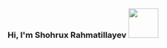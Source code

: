 ### Hi, I'm Shohrux Rahmatillayev <img src="https://media0.giphy.com/media/1kIzvO1M8I6PEnJ4Ax/giphy.gif?cid=ecf05e47t7vqydbm038jccqi1940a42bischlnvyxoqrx3fg&rid=giphy.gif&ct=g" width=60px>
